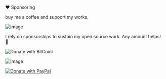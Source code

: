❤️ Sponsoring

buy me a coffee and supoort my works.

![image](https://github.com/coffeehacker1337/coffeehacker1337/assets/147696229/6cee6fc8-eb32-4df9-b1d7-64747e7c2102)

I rely on sponsorships to sustain my open source work. Any amount helps! 💚

![Donate with BitCoinl](https://github.com/Ximi1970/Donate/blob/master/bitcoin-donate-black.png)

![image](https://github.com/coffeehacker1337/coffeehacker1337/assets/147696229/fcb73422-4377-4aaa-bbfc-fb1883672ad4)

[
![Donate with PayPal](https://raw.githubusercontent.com/stefan-niedermann/paypal-donate-button/master/paypal-donate-button.png)
](https://www.paypal.com/cgi-bin/webscr?cmd=_s-xclick&hosted_button_id=QT54MSJR6QU8Y)






